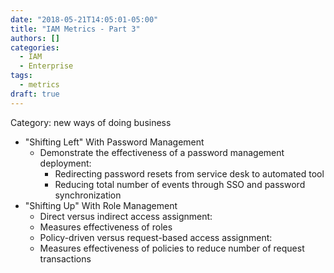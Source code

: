 ```yaml
---
date: "2018-05-21T14:05:01-05:00"
title: "IAM Metrics - Part 3"
authors: []
categories:
  - IAM
  - Enterprise
tags:
  - metrics
draft: true
---
```


Category: new ways of doing business
* "Shifting Left" With Password Management
  - Demonstrate the effectiveness of a password management deployment:
    + Redirecting password resets from service desk to automated tool
    + Reducing total number of events through SSO and password synchronization
* "Shifting Up" With Role Management
  -  Direct versus indirect access assignment:
    + Measures effectiveness of roles
  -  Policy-driven versus request-based access assignment:
    + Measures effectiveness of policies to reduce number of request transactions